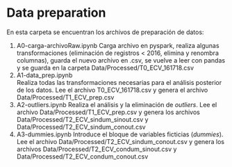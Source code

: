 # Data preparation

En esta carpeta se encuentran los archivos de preparación de datos:

1. A0-carga-archivoRaw.ipynb
   Carga archivo en pyspark, realiza algunas transformaciones (eliminación de registros < 2016, elimina y renombra columnas), guarda el nuevo archivo en .csv, se vuelve a leer con pandas y se guarda en la carpeta Data/Processed/T0_ECV_161718.csv
2. A1-data_prep.ipynb   
   Realiza todas las transformaciones necesarias para el análisis posterior de los datos. Lee el archivo T0_ECV_161718.csv y genera el archivo Data/Processed/T1_ECV_prep.csv
3. A2-outliers.ipynb
   Realiza el análisis y la eliminación de *outliers*. Lee el archivo Data/Processed/T1_ECV_prep.csv y genera los archivos Data/Processed/T2_ECV_sindum_sinout.csv y   Data/Processed/T2_ECV_sindum_conout.csv
4. A3-dummies.ipynb
   Introduce el bloque de variables ficticias (*dummies*). Lee el archivo Data/Processed/T2_ECV_sindum_conout.csv y genera los archivos Data/Processed/T2_ECV_condum_sinout.csv y   Data/Processed/T2_ECV_condum_conout.csv
